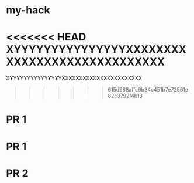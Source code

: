 # my-hack
<<<<<<< HEAD
XYYYYYYYYYYYYYYYXXXXXXXXXXXXXXXXXXXXXXXXXXXXX
=======
XYYYYYYYYYYYYYYYXXXXXXXXXXXXXXXXXXXXXXX
>>>>>>> 615d988affc6b34c451b7e72561e82c3792f4b13
# PR 1
# PR 1
# PR 2
